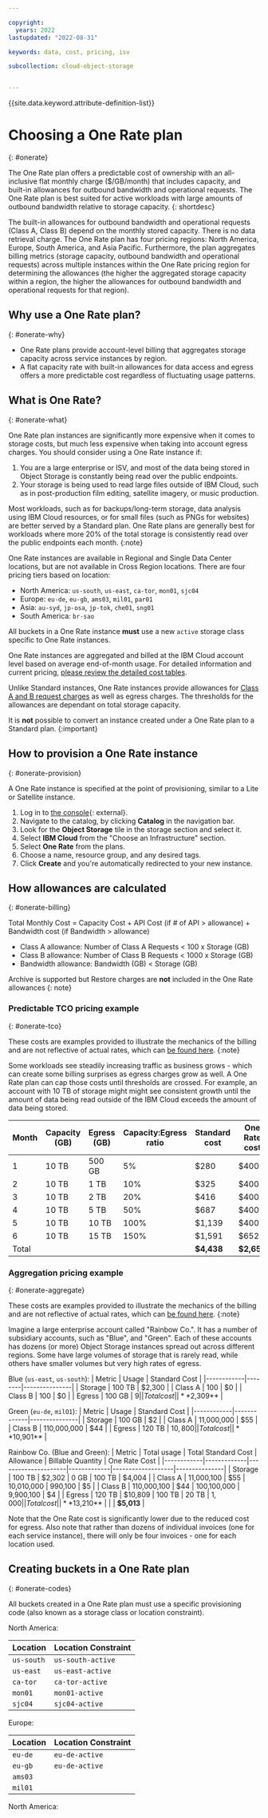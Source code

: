 ```yaml
---

copyright:
  years: 2022   
lastupdated: "2022-08-31"

keywords: data, cost, pricing, isv

subcollection: cloud-object-storage


---
```


{{site.data.keyword.attribute-definition-list}}

#  Choosing a One Rate plan
{: #onerate}

The One Rate plan offers a predictable cost of ownership with an all-inclusive flat monthly charge ($/GB/month) that includes capacity, and built-in allowances for outbound bandwidth and operational requests. The One Rate plan is best suited for active workloads with large amounts of outbound bandwidth relative to storage capacity.
{: shortdesc}

The built-in allowances for outbound bandwidth and operational requests (Class A, Class B) depend on the monthly stored capacity. There is no data retrieval charge. The One Rate plan has four pricing regions: North America, Europe, South America, and Asia Pacific. Furthermore, the plan aggregates billing metrics (storage capacity, outbound bandwidth and operational requests) across multiple instances within the One Rate pricing region for determining the allowances (the higher the aggregated storage capacity within a region, the higher the allowances for outbound bandwidth and operational requests for that region).

## Why use a One Rate plan?
{: #onerate-why}

- One Rate plans provide account-level billing that aggregates storage capacity across service instances by region. 
- A flat capacity rate with built-in allowances for data access and egress offers a more predictable cost regardless of fluctuating usage patterns.

## What is One Rate?
{: #onerate-what}

One Rate plan instances are significantly more expensive when it comes to storage costs, but much less expensive when taking into account egress charges.  You should consider using a One Rate instance if:

1. You are a large enterprise or ISV, and most of the data being stored in Object Storage is constantly being read over the public endpoints.
2. Your storage is being used to read large files outside of IBM Cloud, such as in post-production film editing, satellite imagery, or music production.

Most workloads, such as for backups/long-term storage, data analysis using IBM Cloud resources, or for small files (such as PNGs for websites) are better served by a Standard plan. One Rate plans are generally best for workloads where more 20% of the total storage is consistently read over the public endpoints each month.
{:note}

One Rate instances are available in Regional and Single Data Center locations, but are not available in Cross Region locations. There are four pricing tiers based on location:
- North America: `us-south`, `us-east`, `ca-tor`, `mon01`, `sjc04`
- Europe:  `eu-de`, `eu-gb`, `ams03`, `mil01`, `par01`
- Asia: `au-syd`, `jp-osa`, `jp-tok`, `che01`, `sng01`
- South America: `br-sao`

All buckets in a One Rate instance **must** use a new `active` storage class specific to One Rate instances.

One Rate instances are aggregated and billed at the IBM Cloud account level based on average end-of-month usage. For detailed information and current pricing, [please review the detailed cost tables](https://cloud.ibm.com/objectstorage/create#pricing).

Unlike Standard instances, One Rate instances provide allowances for [Class A and B request charges](/docs/cloud-object-storage?topic=cloud-object-storage-billing#billing-request-classes) as well as egress charges.  The thresholds for the allowances are dependant on total storage capacity.

It is **not** possible to convert an instance created under a One Rate plan to a Standard plan.
{:important}

## How to provision a One Rate instance
{: #onerate-provision}

A One Rate instance is specified at the point of provisioning, similar to a Lite or Satellite instance.   

1. Log in to [the console](https://cloud.ibm.com/){: external}.
2. Navigate to the catalog, by clicking **Catalog** in the navigation bar.
3. Look for the **Object Storage** tile in the storage section and select it.
4. Select **IBM Cloud** from the "Choose an Infrastructure" section.
5. Select **One Rate** from the plans.
6. Choose a name, resource group, and any desired tags.
7. Click **Create** and you're automatically redirected to your new instance.

## How allowances are calculated
{: #onerate-billing}

Total Monthly Cost = Capacity Cost + API Cost (if # of API > allowance) + Bandwidth cost (if Bandwidth > allowance)

- Class A allowance: Number of Class A Requests < 100 x Storage (GB)
- Class B allowance: Number of Class B Requests < 1000 x Storage (GB)
- Bandwidth allowance: Bandwidth (GB) < Storage (GB)

Archive is supported but Restore charges are **not** included in the One Rate allowances
{: note}

### Predictable TCO pricing example
{: #onerate-tco}

These costs are examples provided to illustrate the mechanics of the billing and are not reflective of actual rates, which can [be found here](https://cloud.ibm.com/objectstorage/create#pricing).
{:note}

Some workloads see steadily increasing traffic as business grows - which can create some billing surprises as egress charges grow as well.  A One Rate plan can cap those costs until thresholds are crossed.  For example, an account with 10 TB of storage might might see consistent growth until the amount of data being read outside of the IBM Cloud exceeds the amount of data being stored.

| Month | Capacity (GB) | Egress (GB) | Capacity:Egress ratio | Standard cost | One Rate cost |
|-------|---------------|-------------|-----------------------|---------------|---------------|
| 1     | 10 TB         | 500 GB      | 5%                    | $280          | $400          |
| 2     | 10 TB         | 1 TB        | 10%                   | $325          | $400          |
| 3     | 10 TB         | 2 TB        | 20%                   | $416          | $400          |
| 4     | 10 TB         | 5 TB        | 50%                   | $687          | $400          |
| 5     | 10 TB         | 10 TB       | 100%                  | $1,139        | $400          |
| 6     | 10 TB         | 15 TB       | 150%                  | $1,591        | $652          |
| Total |               |             |                       | **$4,438**    | **$2,652**    |

### Aggregation pricing example
{: #onerate-aggregate}

These costs are examples provided to illustrate the mechanics of the billing and are not reflective of actual rates, which can [be found here](https://cloud.ibm.com/objectstorage/create#pricing).
{:note}

Imagine a large enterprise account called "Rainbow Co.".  It has a number of subsidiary accounts, such as "Blue", and "Green".  Each of these accounts has dozens (or more) Object Storage instances spread out across different regions.  Some have large volumes of storage that is rarely read, while others have smaller volumes but very high rates of egress.  

Blue (`us-east`, `us-south`):
| Metric     | Usage  | Standard Cost |
|------------|--------|---------------|
| Storage    | 100 TB | $2,300        |
| Class A    | 100    | $0            |
| Class B    | 100    | $0            |
| Egress     | 100 GB | $9            |
| Total cost |        | **$2,309**    |

Green (`eu-de`, `milO1`):
| Metric     | Usage       | Standard Cost |
|------------|-------------|---------------|
| Storage    | 100 GB      | $2            |
| Class A    | 11,000,000  | $55           |
| Class B    | 110,000,000 | $44           |
| Egress     | 120 TB      | $10,800       |
| Total cost |             | **$10,901**   |


Rainbow Co. (Blue and Green):
| Metric     | Total usage | Total Standard Cost | Allowance   | Billable Quantity | One Rate Cost |
|------------|-------------|---------------------|-------------|-------------------|---------------|
| Storage    | 100 TB      | $2,302              | 0 GB        | 100 TB            | $4,004        |
| Class A    | 11,000,100  | $55                 | 10,010,000  | 990,100           | $5            |
| Class B    | 110,000,100 | $44                 | 100,100,000 | 9,900,100         | $4            |
| Egress     | 120 TB      | $10,809             | 100 TB      | 20 TB             | $1,000        |
| Total cost |             | **$13,210**         |             |                   | **$5,013**    |

Note that the One Rate cost is significantly lower due to the reduced cost for egress.  Also note that rather than dozens of individual invoices (one for each service instance), there will only be four invoices - one for each location used.

## Creating buckets in a One Rate plan
{: #onerate-codes}

All buckets created in a One Rate plan must use a specific provisioning code (also known as a storage class or location constraint).

North America:

| Location   | Location Constraint |
|------------|---------------------|
| `us-south` | `us-south-active`   |
| `us-east`  | `us-east-active`    |
| `ca-tor`   | `ca-tor-active`     |
| `mon01`    | `mon01-active`      |
| `sjc04`    | `sjc04-active`      |

Europe:

| Location   | Location Constraint |
|------------|---------------------|
| `eu-de` | `eu-de-active`   |
| `eu-gb`  | `eu-de-active`    |
| `ams03`
| `mil01`


North America:


